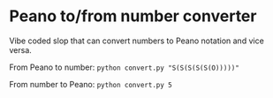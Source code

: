 # Peano to/from number converter

Vibe coded slop that can convert numbers to Peano notation and vice versa.

From Peano to number:
`python convert.py "S(S(S(S(S(O)))))"`

From number to Peano:
`python convert.py 5`
